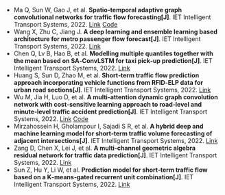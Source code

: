 * Ma Q, Sun W, Gao J, et al. <b>Spatio‐temporal adaptive graph convolutional networks for traffic flow forecasting[J]</b>. IET Intelligent Transport Systems, 2022. [Link](https://ietresearch.onlinelibrary.wiley.com/doi/abs/10.1049/itr2.12296) [Code](https://github.com/QiweiMa-LL/STAGCN)
* Wang X, Zhu C, Jiang J. <b>A deep learning and ensemble learning based architecture for metro passenger flow forecast[J]</b>. IET Intelligent Transport Systems, 2022. [Link](https://ietresearch.onlinelibrary.wiley.com/doi/abs/10.1049/itr2.12274)
* Chen Q, Lv B, Hao B, et al. <b>Modelling multiple quantiles together with the mean based on SA‐ConvLSTM for taxi pick‐up prediction[J]</b>. IET Intelligent Transport Systems, 2022. [Link](https://ietresearch.onlinelibrary.wiley.com/doi/abs/10.1049/itr2.12238)
* Huang S, Sun D, Zhao M, et al. <b>Short‐term traffic flow prediction approach incorporating vehicle functions from RFID‐ELP data for urban road sections[J]</b>. IET Intelligent Transport Systems, 2022. [Link](https://ietresearch.onlinelibrary.wiley.com/doi/abs/10.1049/itr2.12244)
* Wu M, Jia H, Luo D, et al. <b>A multi‐attention dynamic graph convolution network with cost‐sensitive learning approach to road‐level and minute‐level traffic accident prediction[J]</b>. IET Intelligent Transport Systems, 2022. [Link](https://ietresearch.onlinelibrary.wiley.com/doi/abs/10.1049/itr2.12254) [Code](https://github.com/wumingyao/MADGCN.git)
* Mirzahossein H, Gholampour I, Sajadi S R, et al. <b>A hybrid deep and machine learning model for short‐term traffic volume forecasting of adjacent intersections[J]</b>. IET Intelligent Transport Systems, 2022. [Link](https://ietresearch.onlinelibrary.wiley.com/doi/abs/10.1049/itr2.12224)
* Zang D, Chen X, Lei J, et al. <b>A multi‐channel geometric algebra residual network for traffic data prediction[J]</b>. IET Intelligent Transport Systems, 2022. [Link](https://ietresearch.onlinelibrary.wiley.com/doi/abs/10.1049/itr2.12232)
* Sun Z, Hu Y, Li W, et al. <b>Prediction model for short‐term traffic flow based on a K‐means‐gated recurrent unit combination[J]</b>. IET Intelligent Transport Systems, 2022. [Link](https://ietresearch.onlinelibrary.wiley.com/doi/abs/10.1049/itr2.12165)
